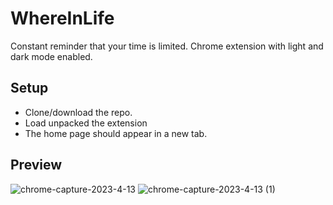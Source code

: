 # WhereInLife
Constant reminder that your time is limited. Chrome extension with light and dark mode enabled.

## Setup
* Clone/download the repo.
* Load unpacked the extension
* The home page should appear in a new tab.

## Preview
![chrome-capture-2023-4-13](https://github.com/thesmallstar/WhereInLife/assets/47845897/11814af1-3269-4f73-9d0e-fe3f939a3961)
![chrome-capture-2023-4-13 (1)](https://github.com/thesmallstar/WhereInLife/assets/47845897/b3cc592b-d4e7-44c0-8bb6-5d5448c7ee6a)
